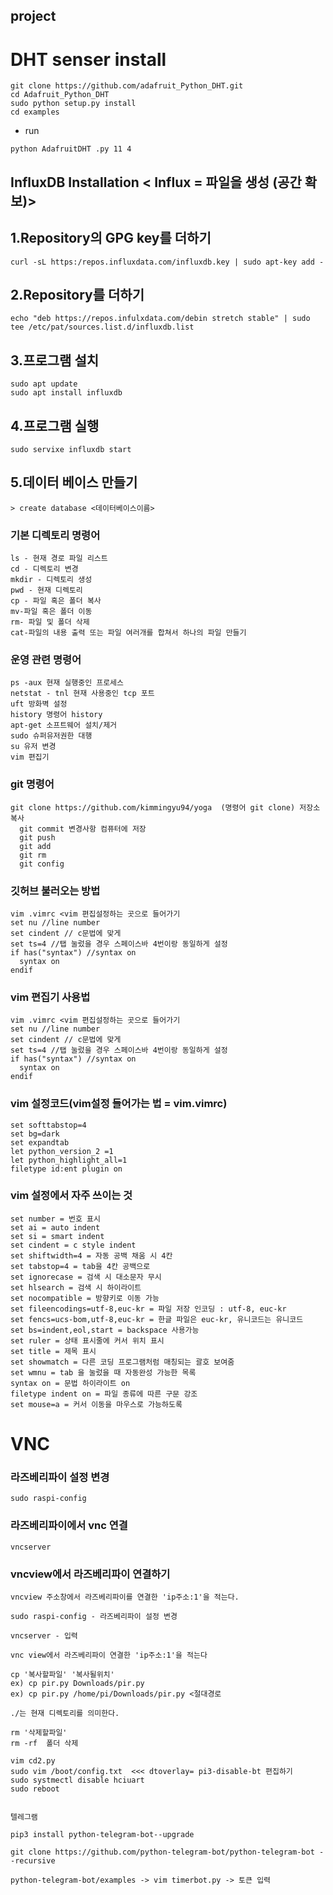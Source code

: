 ## project
# DHT senser install
```
git clone https://github.com/adafruit_Python_DHT.git
cd Adafruit_Python_DHT
sudo python setup.py install
cd examples
```
- run
```
python AdafruitDHT .py 11 4
```
## InfluxDB Installation < Influx = 파일을 생성 (공간 확보)>
## 1.Repository의 GPG key를 더하기
```
curl -sL https:/repos.influxdata.com/influxdb.key | sudo apt-key add -
```
## 2.Repository를 더하기
```
echo "deb https://repos.infulxdata.com/debin stretch stable" | sudo tee /etc/pat/sources.list.d/influxdb.list
```
## 3.프로그램 설치
```
sudo apt update
sudo apt install influxdb
```
## 4.프로그램 실행
```
sudo servixe influxdb start
```
## 5.데이터 베이스 만들기
```
> create database <데이터베이스이름>
```
### 기본 디렉토리 명령어
```
ls - 현재 경로 파일 리스트
cd - 디렉토리 변경
mkdir - 디렉토리 생성
pwd - 현재 디렉토리
cp - 파일 혹은 폴더 복사
mv-파일 혹은 폴더 이동
rm- 파일 및 폴더 삭제
cat-파일의 내용 출력 또는 파일 여러개를 합쳐서 하나의 파일 만들기
```
### 운영 관련 명령어
```
ps -aux 현재 실행중인 프로세스
netstat - tnl 현재 사용중인 tcp 포트
uft 방화벽 설정
history 명령어 history
apt-get 소프트웨어 설치/제거
sudo 슈퍼유저권한 대행
su 유저 변경
vim 편집기
```
### git 명령어
```
git clone https://github.com/kimmingyu94/yoga  (명령어 git clone) 저장소 복사
  git commit 변경사항 컴퓨터에 저장
  git push
  git add
  git rm
  git config
```
### 깃허브 불러오는 방법
```
vim .vimrc <vim 편집설정하는 곳으로 들어가기
set nu //line number
set cindent // c문법에 맞게
set ts=4 //탭 눌렀을 경우 스페이스바 4번이랑 동일하게 설정
if has("syntax") //syntax on
  syntax on
endif
```
### vim 편집기 사용법
```
vim .vimrc <vim 편집설정하는 곳으로 들어가기
set nu //line number
set cindent // c문법에 맞게
set ts=4 //탭 눌렀을 경우 스페이스바 4번이랑 동일하게 설정
if has("syntax") //syntax on
  syntax on
endif
```
### vim 설정코드(vim설정 들어가는 법 = vim.vimrc)
```
set softtabstop=4
set bg=dark
set expandtab
let python_version_2 =1
let python_highlight_all=1
filetype id:ent plugin on
```
### vim 설정에서 자주 쓰이는 것 
```
set number = 번호 표시
set ai = auto indent
set si = smart indent
set cindent = c style indent
set shiftwidth=4 = 자동 공백 채움 시 4칸
set tabstop=4 = tab을 4칸 공백으로
set ignorecase = 검색 시 대소문자 무시
set hlsearch = 검색 시 하이라이트
set nocompatible = 방향키로 이동 가능
set fileencodings=utf-8,euc-kr = 파일 저장 인코딩 : utf-8, euc-kr
set fencs=ucs-bom,utf-8,euc-kr = 한글 파일은 euc-kr, 유니코드는 유니코드
set bs=indent,eol,start = backspace 사용가능
set ruler = 상태 표시줄에 커서 위치 표시
set title = 제목 표시
set showmatch = 다른 코딩 프로그램처럼 매칭되는 괄호 보여줌
set wmnu = tab 을 눌렀을 때 자동완성 가능한 목록
syntax on = 문법 하이라이트 on
filetype indent on = 파일 종류에 따른 구문 강조
set mouse=a = 커서 이동을 마우스로 가능하도록

```
# VNC

### 라즈베리파이 설정 변경
```
sudo raspi-config
```

### 라즈베리파이에서 vnc 연결
```
vncserver
```
### vncview에서 라즈베리파이 연결하기 
```
vncview 주소창에서 라즈베리파이를 연결한 'ip주소:1'을 적는다.
```
```
sudo raspi-config - 라즈베리파이 설정 변경

vncserver - 입력

vnc view에서 라즈베리파이 연결한 'ip주소:1'을 적는다

cp '복사할파일' '복사될위치'
ex) cp pir.py Downloads/pir.py
ex) cp pir.py /home/pi/Downloads/pir.py <절대경로

./는 현재 디렉토리를 의미한다.

rm '삭제할파일'
rm -rf  폴더 삭제 

vim cd2.py
sudo vim /boot/config.txt  <<< dtoverlay= pi3-disable-bt 편집하기
sudo systmectl disable hciuart
sudo reboot


텔레그램

pip3 install python-telegram-bot--upgrade

git clone https://github.com/python-telegram-bot/python-telegram-bot --recursive

python-telegram-bot/examples -> vim timerbot.py -> 토큰 입력
```
